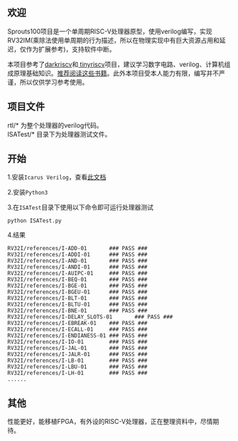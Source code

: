 ## 欢迎
Sprouts100项目是一个单周期RISC-V处理器原型，使用verilog编写，实现RV32IM(乘除法使用单周期的行为描述，所以在物理实现中有巨大资源占用和延迟，仅作为扩展参考)，支持软件中断。

本项目参考了[darkriscv](https://github.com/darklife/darkriscv)和[
tinyriscv](https://github.com/liangkangnan/tinyriscv)项目，建议学习数字电路、verilog、计算机组成原理基础知识。[推荐阅读这些书籍](https://zhuanlan.zhihu.com/p/386680261)。此外本项目受本人能力有限，编写并不严谨，所以仅供学习参考使用。

## 项目文件
rtl/* 为整个处理器的verilog代码。  
ISATest/* 目录下为处理器测试文件。

## 开始

1.安装`Icarus Verilog`，查看[此文档](https://zhuanlan.zhihu.com/p/436976157)

2.安装`Python3`

3.在`ISATest`目录下使用以下命令即可运行处理器测试

```
python ISATest.py
```
4.结果
```
RV32I/references/I-ADD-01       ### PASS ###
RV32I/references/I-ADDI-01      ### PASS ###
RV32I/references/I-AND-01       ### PASS ###
RV32I/references/I-ANDI-01      ### PASS ###
RV32I/references/I-AUIPC-01     ### PASS ###
RV32I/references/I-BEQ-01       ### PASS ###
RV32I/references/I-BGE-01       ### PASS ###
RV32I/references/I-BGEU-01      ### PASS ###
RV32I/references/I-BLT-01       ### PASS ###
RV32I/references/I-BLTU-01      ### PASS ###
RV32I/references/I-BNE-01       ### PASS ###
RV32I/references/I-DELAY_SLOTS-01       ### PASS ###
RV32I/references/I-EBREAK-01    ### PASS ###
RV32I/references/I-ECALL-01     ### PASS ###
RV32I/references/I-ENDIANESS-01 ### PASS ###
RV32I/references/I-IO-01        ### PASS ###
RV32I/references/I-JAL-01       ### PASS ###
RV32I/references/I-JALR-01      ### PASS ###
RV32I/references/I-LB-01        ### PASS ###
RV32I/references/I-LBU-01       ### PASS ###
RV32I/references/I-LH-01        ### PASS ###
......
```
## 其他
性能更好，能移植FPGA，有外设的RISC-V处理器，正在整理资料中，尽情期待。
